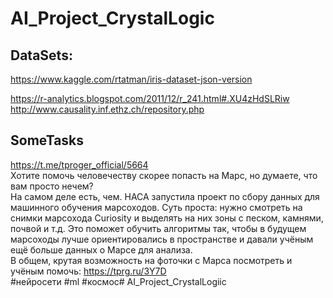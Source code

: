 
# AI_Project_CrystalLogic

## DataSets:

https://www.kaggle.com/rtatman/iris-dataset-json-version

https://r-analytics.blogspot.com/2011/12/r_241.html#.XU4zHdSLRiw
http://www.causality.inf.ethz.ch/repository.php


## SomeTasks
https://t.me/tproger_official/5664  
Хотите помочь человечеству скорее попасть на Марс, но думаете, что вам просто нечем?  
На самом деле есть, чем. НАСА запустила проект по сбору данных для машинного обучения марсоходов. Суть проста: нужно смотреть на снимки марсохода Curiosity и выделять на них зоны с песком, камнями, почвой и т.д. Это поможет обучить алгоритмы так, чтобы в будущем марсоходы лучше ориентировались в пространстве и давали учёным ещё больше данных о Марсе для анализа.  
В общем, крутая возможность на фоточки с Марса посмотреть и учёным помочь: https://tprg.ru/3Y7D  
#нейросети #ml #космос# AI_Project_CrystalLogiic  
